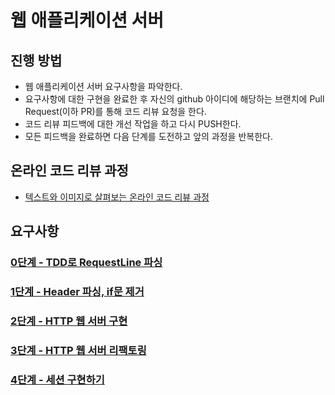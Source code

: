# 웹 애플리케이션 서버
## 진행 방법
* 웹 애플리케이션 서버 요구사항을 파악한다.
* 요구사항에 대한 구현을 완료한 후 자신의 github 아이디에 해당하는 브랜치에 Pull Request(이하 PR)를 통해 코드 리뷰 요청을 한다.
* 코드 리뷰 피드백에 대한 개선 작업을 하고 다시 PUSH한다.
* 모든 피드백을 완료하면 다음 단계를 도전하고 앞의 과정을 반복한다.

## 온라인 코드 리뷰 과정
* [텍스트와 이미지로 살펴보는 온라인 코드 리뷰 과정](https://github.com/next-step/nextstep-docs/tree/master/codereview)

## 요구사항
### [0단계 - TDD로 RequestLine 파싱](./docs/step0.md) 
### [1단계 - Header 파싱, if문 제거](./docs/step1.md)
### [2단계 - HTTP 웹 서버 구현](./docs/step2.md)
### [3단계 - HTTP 웹 서버 리팩토링](./docs/step3.md)
### [4단계 - 세션 구현하기](./docs/step4.md)
